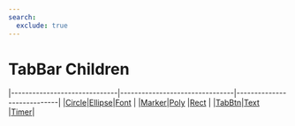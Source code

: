```yaml
---
search:
  exclude: true
---
```


<h1 class="heading"><span class="name">TabBar Children</span></h1>

|------------------------------|--------------------------------|----------------------------|
|[Circle](../objects/circle.md)|[Ellipse](../objects/ellipse.md)|[Font](../objects/font.md)  |
|[Marker](../objects/marker.md)|[Poly](../objects/poly.md)      |[Rect](../objects/rect.md)  |
|[TabBtn](../objects/tabbtn.md)|[Text](../objects/text.md)      |[Timer](../objects/timer.md)|
